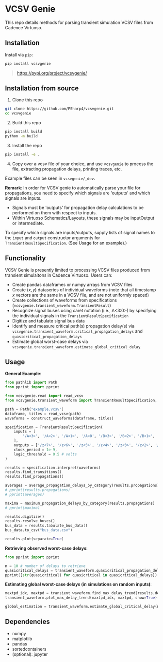 # VCSV Genie

This repo details methods for parsing transient simulation VCSV files from Cadence Virtuoso.

## Installation

Install via `pip`:
```bash
pip install vcsvgenie
```

> https://pypi.org/project/vcsvgenie/

## Installation from source

1. Clone this repo
```bash
git clone https://github.com/FSharp4/vcsvgenie.git
cd vcsvgenie
```

2. Build this repo
```bash
pip install build
python -m build
```

3. Install the repo
```bash
pip install -e .
```

4. Copy over a vcsv file of your choice, and use `vcsvgenie` to process the file, extracting propagation delays, printing traces, etc.

Example files can be seen in `vcsvgenie/_dev`.

**Remark**: In order for VCSV genie to automatically parse your file for propagations, you need to specify which signals are 'outputs' and which signals are inputs. 
- Signals must be 'outputs' for propagation delay calculations to be performed on them with respect to inputs.
- Within Virtuoso Schematics/Layouts, these signals may be inputOutput or intermediate.

To specify which signals are inputs/outputs, supply lists of signal names to the `input` and `output` constructor arguments for `TransientResultSpecification`. (See Usage for an example).)

## Functionality

VCSV Genie is presently limited to processing VCSV files produced from transient simulaitons in Cadence Virtuoso. Users can:
- Create pandas dataframes or numpy arrays from VCSV files
- Create $(x, y)$ dataseries of individual waveforms (note that all timestamp $x$ vectors are the same in a VCSV file, and are not uniformly spaced)
- Create collections of waveforms from specifications (`vcsvgenie.transient_waveform.TransientResult`) 
- Recognize signal buses using caret notation (i.e., A<3:0>) by specifying the individual signals in the `TransientResultSpecification`
- Digitize and tabulate signal bus data
- Identify and measure critical path(s) propagation delay(s) via `vcsvgenie.transient_waveform.critical_propagation_delays` and `quasicritical_propagation_delays`
- Estimate global worst-case delays via `vcsvgenie.transient_waveform.estimate_global_critical_delay`

## Usage

**General Example**:

```python
from pathlib import Path
from pprint import pprint

from vcsvgenie.read import read_vcsv
from vcsvgenie.transient_waveform import TransientResultSpecification, average_propagation_delays_by_category, maximum_propagation_delays_by_category, construct_waveforms

path = Path("example.vcsv")
dataframe, titles = read_vcsv(path)
waveforms = construct_waveforms(dataframe, titles)

specification = TransientResultSpecification(
    inputs = [
        '/A<3>', '/A<2>', '/A<1>', '/A<0', '/B<3>', '/B<2>', '/B<1>', '/B<0>', 'Clk'
    ],
    outputs = ['/z<7>', '/z<6>', '/z<5>', '/z<4>', '/z<3>', '/z<2>', '/z<1>', '/z<0>'],
    clock_period = 1e-9,
    logic_threshold = 0.5 # volts
)

results = specification.interpret(waveforms)
results.find_transitions()
results.find_propagations()

averages = average_propagation_delays_by_category(results.propagations)
# pprint(results.propagations)
# pprint(averages)

maxima = maximum_propagation_delays_by_category(results.propagations)
# pprint(maxima)

results.digitize()
results.resolve_buses()
bus_data = results.tabulate_bus_data()
bus_data.to_csv("bus_data.csv")

results.plot(separate=True)
```

**Retrieving observed worst-case delays**:

```python
from pprint import pprint

n = 10 # number of delays to retrieve
quasicritical_delays = transient_waveform.quasicritical_propagation_delays(results.propagations, n)
pprint([str(quasicritical) for quasicritical in quasicritical_delays])
```

**Estimating global worst-case delays (in simulations on random inputs)**:

```python
maxtpd_idx, maxtpd = transient_waveform.find_max_delay_trend(results.delays)
transient_waveform.plot_max_delay_trend(maxtpd_idx, maxtpd, show=True)

global_estimation = transient_waveform.estimate_global_critical_delay(maxtpd_idx, maxtpd, thres_samp=thres_samp)
```

## Dependencies

- numpy
- matplotlib
- pandas
- sortedcontainers
- (optional): jupyter
